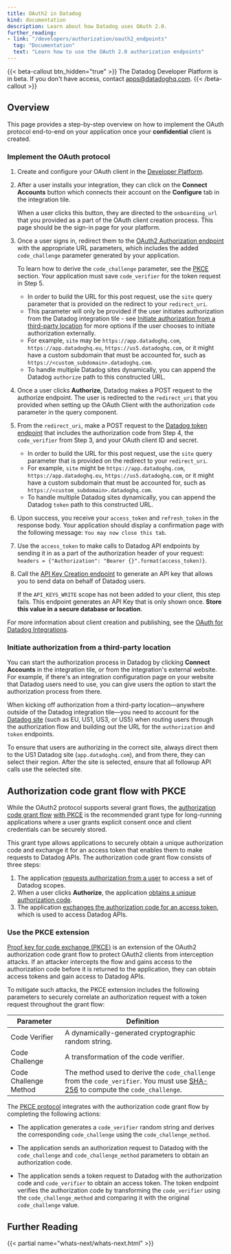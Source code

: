 ```yaml
---
title: OAuth2 in Datadog
kind: documentation
description: Learn about how Datadog uses OAuth 2.0.
further_reading:
- link: "/developers/authorization/oauth2_endpoints"
  tag: "Documentation"
  text: "Learn how to use the OAuth 2.0 authorization endpoints"
---
```


{{< beta-callout btn_hidden="true" >}}
  The Datadog Developer Platform is in beta. If you don't have access, contact apps@datadoghq.com.
{{< /beta-callout >}} 

## Overview

This page provides a step-by-step overview on how to implement the OAuth protocol end-to-end on your application once your **confidential** client is created. 

### Implement the OAuth protocol

1. Create and configure your OAuth client in the [Developer Platform][16]. 

2. After a user installs your integration, they can click on the **Connect Accounts** button which connects their account on the **Configure** tab in the integration tile. 

   When a user clicks this button, they are directed to the `onboarding_url` that you provided as a part of the OAuth client creation process. This page should be the sign-in page for your platform.

3. Once a user signs in, redirect them to the [OAuth2 Authorization endpoint][6] with the appropriate URL parameters, which includes the added `code_challenge` parameter generated by your application.

   To learn how to derive the `code_challenge` parameter, see the [PKCE](#authorization-code-grant-flow-with-pkce) section. Your application must save `code_verifier` for the token request in Step 5.

   - In order to build the URL for this post request, use the `site` query parameter that is provided on the redirect to your `redirect_uri`. 
   - This parameter will only be provided if the user initiates authorization from the Datadog integration tile - see [Initiate authorization from a third-party location](#Initiate-authorization-from-a-third-party-location) for more options if the user chooses to initiate authorization externally.  
   - For example, `site` may be `https://app.datadoghq.com`, `https://app.datadoghq.eu`, `https://us5.datadoghq.com`, or it might have a custom subdomain that must be accounted for, such as `https://<custom_subdomain>.datadoghq.com`. 
   - To handle multiple Datadog sites dynamically, you can append the Datadog `authorize` path to this constructed URL.

4. Once a user clicks **Authorize**, Datadog makes a POST request to the authorize endpoint. The user is redirected to the `redirect_uri` that you provided when setting up the OAuth Client with the authorization `code` parameter in the query component.

5. From the `redirect_uri`, make a POST request to the [Datadog token endpoint][10] that includes the authorization code from Step 4, the `code_verifier` from Step 3, and your OAuth client ID and secret.

   - In order to build the URL for this post request, use the `site` query parameter that is provided on the redirect to your `redirect_uri`. 
   - For example, `site` might be `https://app.datadoghq.com`, `https://app.datadoghq.eu`, `https://us5.datadoghq.com`, or it might have a custom subdomain that must be accounted for, such as `https://<custom_subdomain>.datadoghq.com`. 
   - To handle multiple Datadog sites dynamically, you can append the Datadog `token` path to this constructed URL.

6. Upon success, you receive your `access_token` and `refresh_token` in the response body. Your application should display a confirmation page with the following message: `You may now close this tab`.

7. Use the `access_token` to make calls to Datadog API endpoints by sending it in as a part of the authorization header of your request: ```headers = {"Authorization": "Bearer {}".format(access_token)}```.

8. Call the [API Key Creation endpoint][7] to generate an API key that allows you to send data on behalf of Datadog users.

   If the `API_KEYS_WRITE` scope has not been added to your client, this step fails. This endpoint generates an API Key that is only shown once. **Store this value in a secure database or location**. 

For more information about client creation and publishing, see the [OAuth for Datadog Integrations][5].

### Initiate authorization from a third-party location 

You can start the authorization process in Datadog by clicking **Connect Accounts** in the integration tile, or from the integration's external website. For example, if there's an integration configuration page on your website that Datadog users need to use, you can give users the option to start the authorization process from there.

When kicking off authorization from a third-party location—anywhere outside of the Datadog integration tile—you need to account for the [Datadog site][17] (such as EU, US1, US3, or US5) when routing users through the authorization flow and building out the URL for the `authorization` and `token` endpoints. 

To ensure that users are authorizing in the correct site, always direct them to the US1 Datadog site (`app.datadoghq.com`), and from there, they can select their region. After the site is selected, ensure that all followup API calls use the selected site. 

## Authorization code grant flow with PKCE

While the OAuth2 protocol supports several grant flows, the [authorization code grant flow][8] [with PKCE](#authorization-code-grant-flow-with-pkce) is the recommended grant type for long-running applications where a user grants explicit consent once and client credentials can be securely stored. 

This grant type allows applications to securely obtain a unique authorization code and exchange it for an access token that enables them to make requests to Datadog APIs. The authorization code grant flow consists of three steps:

1. The application [requests authorization from a user][6] to access a set of Datadog scopes.
2. When a user clicks **Authorize**, the application [obtains a unique authorization code][12].
3. The application [exchanges the authorization code for an access token][10], which is used to access Datadog APIs.

### Use the PKCE extension

[Proof key for code exchange (PKCE)][11] is an extension of the OAuth2 authorization code grant flow to protect OAuth2 clients from interception attacks. If an attacker intercepts the flow and gains access to the authorization code before it is returned to the application, they can obtain access tokens and gain access to Datadog APIs.

To mitigate such attacks, the PKCE extension includes the following parameters to securely correlate an authorization request with a token request throughout the grant flow: 

| Parameter             | Definition                                                                                                                           |
|-----------------------|--------------------------------------------------------------------------------------------------------------------------------------|
| Code Verifier         | A dynamically-generated cryptographic random string.                                                                                 |
| Code Challenge        | A transformation of the code verifier.                                                                                               |
| Code Challenge Method | The method used to derive the `code_challenge` from the `code_verifier`. You must use [SHA-256][16] to compute the `code_challenge`. |

The [PKCE protocol][11] integrates with the authorization code grant flow by completing the following actions:

- The application generates a `code_verifier` random string and derives the corresponding `code_challenge` using the `code_challenge_method`.

- The application sends an authorization request to Datadog with the `code_challenge` and `code_challenge_method` parameters to obtain an authorization code.

- The application sends a token request to Datadog with the authorization code and `code_verifier` to obtain an access token. The token endpoint verifies the authorization code by transforming the `code_verifier` using the `code_challenge_method` and comparing it with the original `code_challenge` value.

## Further Reading

{{< partial name="whats-next/whats-next.html" >}}

[1]: https://datatracker.ietf.org/doc/html/rfc6749
[2]: /api/latest/scopes/
[3]: /developers/datadog_apps/#oauth-api-access
[4]: https://datatracker.ietf.org/doc/html/rfc6749#section-3.2.1
[5]: /developers/integrations/oauth_for_data_integrations
[6]: /developers/authorization/oauth2_endpoints/?tab=authorizationendpoints#request-authorization-from-a-user
[7]: /developers/authorization/oauth2_endpoints/?tab=apikeycreationendpoints#create-an-api-key-on-behalf-of-a-user
[8]: https://tools.ietf.org/html/rfc6749#section-4.1
[9]: /developers/authorization/oauth2_endpoints/?tab=authorizationendpoints#obtain-an-authorization-code
[10]: /developers/authorization/oauth2_endpoints/?tab=tokenendpoints#exchange-authorization-code-for-access-token
[11]: https://datatracker.ietf.org/doc/html/rfc7636
[12]: https://datatracker.ietf.org/doc/html/rfc7636#section-4.1
[13]: https://datatracker.ietf.org/doc/html/rfc7636#section-4.2
[14]: https://datatracker.ietf.org/doc/html/rfc7636#section-4.3
[15]: https://datatracker.ietf.org/doc/html/rfc6234#section-4.1
[16]: https://app.datadoghq.com/apps
[17]: /getting_started/site/